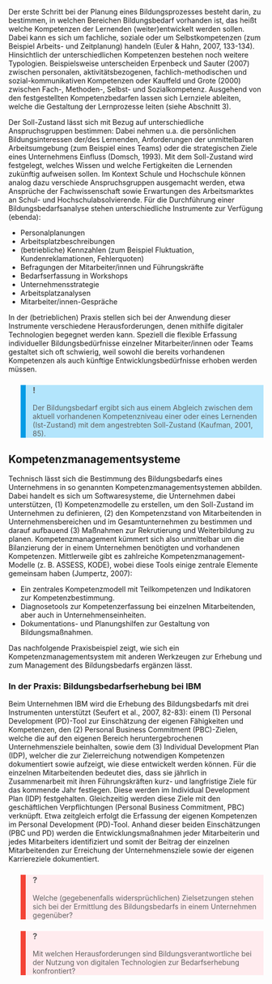 Der erste Schritt bei der Planung eines Bildungsprozesses besteht darin, zu bestimmen, in welchen Bereichen Bildungsbedarf vorhanden ist, das heißt welche Kompetenzen der Lernenden (weiter)entwickelt werden sollen. Dabei kann es sich um fachliche, soziale oder um Selbstkompetenzen (zum Beispiel Arbeits- und Zeitplanung) handeln (Euler &amp; Hahn, 2007, 133-134). Hinsichtlich der unterschiedlichen Kompetenzen bestehen noch weitere Typologien. Beispielsweise unterscheiden Erpenbeck und Sauter (2007) zwischen personalen, aktivitätsbezogenen, fachlich-methodischen und sozial-kommunikativen Kompetenzen oder Kauffeld und Grote (2000) zwischen Fach-, Methoden-, Selbst- und Sozialkompetenz. Ausgehend von den festgestellten Kompetenzbedarfen lassen sich Lernziele ableiten, welche die Gestaltung der Lernprozesse leiten (siehe Abschnitt 3).

Der Soll-Zustand lässt sich mit Bezug auf unterschiedliche Anspruchsgruppen bestimmen: Dabei nehmen u.a. die persönlichen Bildungsinteressen der/des Lernenden, Anforderungen der unmittelbaren Arbeitsumgebung (zum Beispiel eines Teams) oder die strategischen Ziele eines Unternehmens Einfluss (Domsch, 1993). Mit dem Soll-Zustand wird festgelegt, welches Wissen und welche Fertigkeiten die Lernenden zukünftig aufweisen sollen. Im Kontext Schule und Hochschule können analog dazu verschiede Anspruchsgruppen ausgemacht werden, etwa Ansprüche der Fachwissenschaft sowie Erwartungen des Arbeitsmarktes an Schul- und Hochschulabsolvierende. Für die Durchführung einer Bildungsbedarfsanalyse stehen unterschiedliche Instrumente zur Verfügung (ebenda):

- Personalplanungen
- Arbeitsplatzbeschreibungen
- (betriebliche) Kennzahlen (zum Beispiel Fluktuation, Kundenreklamationen, Fehlerquoten)
- Befragungen der Mitarbeiter/innen und Führungskräfte
- Bedarfserfassung in Workshops
- Unternehmensstrategie
- Arbeitsplatzanalysen
- Mitarbeiter/innen-Gespräche

In der (betrieblichen) Praxis stellen sich bei der Anwendung dieser Instrumente verschiedene Herausforderungen, denen mithilfe digitaler Technologien begegnet werden kann. Speziell die flexible Erfassung individueller Bildungsbedürfnisse einzelner Mitarbeiter/innen oder Teams gestaltet sich oft schwierig, weil sowohl die bereits vorhandenen Kompetenzen als auch künftige Entwicklungsbedürfnisse erhoben werden müssen.

<blockquote style="background: #B3E5FC; border-left: 10px solid #039BE5">

### !

Der Bildungsbedarf ergibt sich aus einem Abgleich zwischen dem aktuell vorhandenen Kompetenzniveau einer oder eines Lernenden (Ist-Zustand) mit dem angestrebten Soll-Zustand (Kaufman, 2001, 85).

</blockquote>

## Kompetenzmanagementsysteme

Technisch lässt sich die Bestimmung des Bildungsbedarfs eines Unternehmens in so genannten Kompetenzmanagementsystemen abbilden. Dabei handelt es sich um Softwaresysteme, die Unternehmen dabei unterstützen, (1) Kompetenzmodelle zu erstellen, um den Soll-Zustand im Unternehmen zu definieren, (2) den Kompetenzstand von Mitarbeitenden in Unternehmensbereichen und im Gesamtunternehmen zu bestimmen und darauf aufbauend (3) Maßnahmen zur Rekrutierung und Weiterbildung zu planen. Kompetenzmanagement kümmert sich also unmittelbar um die Bilanzierung der in einem Unternehmen benötigten und vorhandenen Kompetenzen. Mittlerweile gibt es zahlreiche Kompetenzmanagement-Modelle (z. B. ASSESS, KODE), wobei diese Tools einige zentrale Elemente gemeinsam haben (Jumpertz, 2007):

- Ein zentrales Kompetenzmodell mit Teilkompetenzen und Indikatoren zur Kompetenzbestimmung.
- Diagnosetools zur Kompetenzerfassung bei einzelnen Mitarbeitenden, aber auch in Unternehmenseinheiten.
- Dokumentations- und Planungshilfen zur Gestaltung von Bildungsmaßnahmen.

Das nachfolgende Praxisbeispiel zeigt, wie sich ein Kompetenzmanagementsystem mit anderen Werkzeugen zur Erhebung und zum Management des Bildungsbedarfs ergänzen lässt.

### In der Praxis: Bildungsbedarfserhebung bei IBM

Beim Unternehmen IBM wird die Erhebung des Bildungsbedarfs mit drei Instrumenten unterstützt (Seufert et al., 2007, 82-83): einem (1) Personal Development (PD)-Tool zur Einschätzung der eigenen Fähigkeiten und Kompetenzen, den (2) Personal Business Commitment (PBC)-Zielen, welche die auf den eigenen Bereich heruntergebrochenen Unternehmensziele beinhalten, sowie dem (3) Individual Development Plan (IDP), welcher die zur Zielerreichung notwendigen Kompetenzen dokumentiert sowie aufzeigt, wie diese entwickelt werden können. Für die einzelnen Mitarbeitenden bedeutet dies, dass sie jährlich in Zusammenarbeit mit ihren Führungskräften kurz- und langfristige Ziele für das kommende Jahr festlegen. Diese werden im Individual Development Plan (IDP) festgehalten. Gleichzeitig werden diese Ziele mit den geschäftlichen Verpflichtungen (Personal Business Commitment, PBC) verknüpft. Etwa zeitgleich erfolgt die Erfassung der eigenen Kompetenzen im Personal Development (PD)-Tool. Anhand dieser beiden Einschätzungen (PBC und PD) werden die Entwicklungsmaßnahmen jeder Mitarbeiterin und jedes Mitarbeiters identifiziert und somit der Beitrag der einzelnen Mitarbeitenden zur Erreichung der Unternehmensziele sowie der eigenen Karriereziele dokumentiert.

</blockquote>

<blockquote style="background: #FFEBEE; border-left: 10px solid #F44336">

### ?

Welche (gegebenenfalls widersprüchlichen) Zielsetzungen stehen sich bei der Ermittlung des Bildungsbedarfs in einem Unternehmen gegenüber?

</blockquote>

<blockquote style="background: #FFEBEE; border-left: 10px solid #F44336">

### ?

Mit welchen Herausforderungen sind Bildungsverantwortliche bei der Nutzung von digitalen Technologien zur Bedarfserhebung konfrontiert?

</blockquote>
